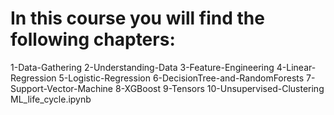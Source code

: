 # In this course you will find the following chapters:
1-Data-Gathering
2-Understanding-Data
3-Feature-Engineering
4-Linear-Regression
5-Logistic-Regression
6-DecisionTree-and-RandomForests
7-Support-Vector-Machine
8-XGBoost
9-Tensors
10-Unsupervised-Clustering
ML_life_cycle.ipynb
